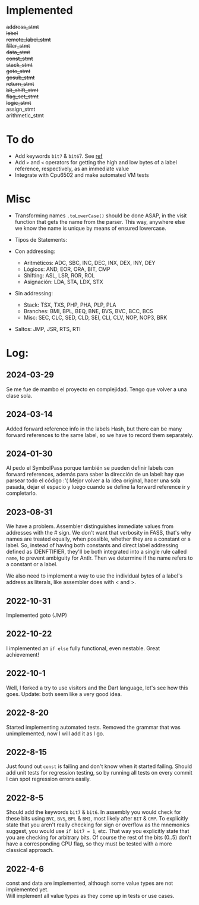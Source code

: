 # Implemented

~~address_stmt~~  
~~label~~  
~~remote_label_stmt~~  
~~filler_stmt~~  
~~data_stmt~~  
~~const_stmt~~  
~~stack_stmt~~  
~~goto_stmt~~  
~~gosub_stmt~~  
~~return_stmt~~  
~~bit_shift_stmt~~  
~~flag_set_stmt~~  
~~logic_stmt~~    
assign_stmt    
arithmetic_stmt  

# To do
- Add keywords `bit7` & `bit6`?. See [ref](##2022-8-5)
- Add `>` and `<` operators for getting the high and low bytes of a label reference, 
	respectively, as an immediate value
- Integrate with Cpu6502 and make automated VM tests

# Misc
- Transforming names `.toLowerCase()` should be done ASAP, in the visit function that
	gets the name from the parser. This way, anywhere else we know the name is
	unique by means of ensured lowercase.

- Tipos de Statements:  

* Con addressing:  
	- Aritméticos: ADC, SBC, INC, DEC, INX, DEX, INY, DEY
	- Lógicos: AND, EOR, ORA, BIT, CMP
	- Shifting: ASL, LSR, ROR, ROL
	- Asignación: LDA, STA, LDX, STX

* Sin addressing:
	- Stack: TSX, TXS, PHP, PHA, PLP, PLA
	- Branches: BMI, BPL, BEQ, BNE, BVS, BVC, BCC, BCS
	- Misc: SEC, CLC, SED, CLD, SEI, CLI, CLV, NOP, NOP3, BRK

* Saltos: JMP, JSR, RTS, RTI
<!----------------------------------------------------------------------------->
# Log:

## 2024-03-29
Se me fue de mambo el proyecto en complejidad. Tengo que volver a una clase sola.

## 2024-03-14
Added forward reference info in the labels Hash, but there can be many forward references to the same label, so we have to record them separately.

## 2024-01-30
Al pedo el SymbolPass porque también se pueden definir labels con forward references, además para saber la dirección de un label: hay que parsear todo el código :'(
Mejor volver a la idea original, hacer una sola pasada, dejar el espacio y luego cuando se define la forward reference ir y completarlo.

## 2023-08-31
We have a problem. Assembler distinguishes immediate values from addresses with the # sign.
We don't want that verbosity in FASS, that's why names are treated equally, when possible, whether they are a constant or a label.
So, instead of having both constants and direct label addressing defined as IDENFTIFIER, they'll be both integrated into a single rule called `name`, to prevent ambiguity for Antlr.
Then we determine if the name refers to a constant or a label.

We also need to implement a way to use the individual bytes of a label's address as literals, like assembler does with < and >.

## 2022-10-31
Implemented goto (JMP)

## 2022-10-22

I implemented an `if else` fully functional, even nestable. Great achievement!

## 2022-10-1

Well, I forked a try to use visitors and the Dart language, let's see how this goes.
Update: both seem like a very good idea.

## 2022-8-20

Started implementing automated tests.
Removed the grammar that was unimplemented, now I will add it as I go.

## 2022-8-15

Just found out `const` is failing and don't know when it started failing.
Should add unit tests for regression testing, so by running all tests on every commit I can spot regression errors easily.

## 2022-8-5

Should add the keywords `bit7` & `bit6`.
In assembly you would check for these bits using `BVC`, `BVS`, `BPL` & `BMI`, most likely after `BIT` & `CMP`.
To explicitly state that you aren't really checking for sign or overflow as the mnemonics suggest, you would use `if bit7 = 1`, etc.
That way you explicitly state that you are checking for arbitrary bits.
Of course the rest of the bits (0..5) don't have a corresponding CPU flag, so they must be tested with a more classical approach.

## 2022-4-6

const and data are implemented, although some value types are not implemented yet.  
Will implement all value types as they come up in tests or use cases.
